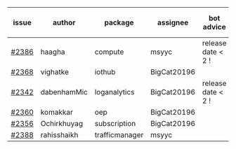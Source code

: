 | issue | author | package | assignee | bot advice | created date of issue | target release date | date from target |
| ------ | ------ | ------ | ------ | ------ | ------ | ------ | :-----: |
| [#2386](https://github.com/Azure/sdk-release-request/issues/2386) | haagha | compute | msyyc |   release date < 2 ! <br> | 01-14 | 01-19 | 0 |
| [#2368](https://github.com/Azure/sdk-release-request/issues/2368) | vighatke | iothub | BigCat20196 |   | 01-10 | 01-24 |   |
| [#2342](https://github.com/Azure/sdk-release-request/issues/2342) | dabenhamMic | loganalytics | BigCat20196 |   release date < 2 ! <br> | 01-05 | 01-19 | 0 |
| [#2360](https://github.com/Azure/sdk-release-request/issues/2360) | komakkar | oep | BigCat20196 |   | 01-07 | 01-24 |   |
| [#2356](https://github.com/Azure/sdk-release-request/issues/2356) | Ochirkhuyag | subscription | BigCat20196 |   | 01-07 | 01-14 |   |
| [#2388](https://github.com/Azure/sdk-release-request/issues/2388) | rahisshaikh | trafficmanager | msyyc |   | 01-19 | 01-24 |   |
